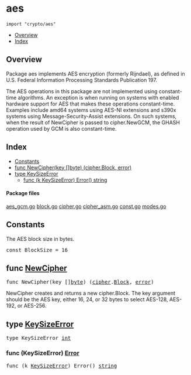 

# aes
`import "crypto/aes"`

* [Overview](#pkg-overview)
* [Index](#pkg-index)

## <a id="pkg-overview">Overview</a>
Package aes implements AES encryption (formerly Rijndael), as defined in
U.S. Federal Information Processing Standards Publication 197.

The AES operations in this package are not implemented using constant-time algorithms.
An exception is when running on systems with enabled hardware support for AES
that makes these operations constant-time. Examples include amd64 systems using AES-NI
extensions and s390x systems using Message-Security-Assist extensions.
On such systems, when the result of NewCipher is passed to cipher.NewGCM,
the GHASH operation used by GCM is also constant-time.




## <a id="pkg-index">Index</a>
* [Constants](#pkg-constants)
* [func NewCipher(key []byte) (cipher.Block, error)](#NewCipher)
* [type KeySizeError](#KeySizeError)
  * [func (k KeySizeError) Error() string](#KeySizeError.Error)




#### <a id="pkg-files">Package files</a>
[aes_gcm.go](https://golang.org/src/crypto/aes/aes_gcm.go) [block.go](https://golang.org/src/crypto/aes/block.go) [cipher.go](https://golang.org/src/crypto/aes/cipher.go) [cipher_asm.go](https://golang.org/src/crypto/aes/cipher_asm.go) [const.go](https://golang.org/src/crypto/aes/const.go) [modes.go](https://golang.org/src/crypto/aes/modes.go) 


## <a id="pkg-constants">Constants</a>
The AES block size in bytes.


<pre>const <span id="BlockSize">BlockSize</span> = 16</pre>



## <a id="NewCipher">func</a> [NewCipher](https://golang.org/src/crypto/aes/cipher.go?s=714:762#L22)
<pre>func NewCipher(key []<a href="/pkg/builtin/#byte">byte</a>) (<a href="/pkg/crypto/cipher/">cipher</a>.<a href="/pkg/crypto/cipher/#Block">Block</a>, <a href="/pkg/builtin/#error">error</a>)</pre>
NewCipher creates and returns a new cipher.Block.
The key argument should be the AES key,
either 16, 24, or 32 bytes to select
AES-128, AES-192, or AES-256.





## <a id="KeySizeError">type</a> [KeySizeError](https://golang.org/src/crypto/aes/cipher.go?s=417:438#L12)

<pre>type KeySizeError <a href="/pkg/builtin/#int">int</a></pre>











### <a id="KeySizeError.Error">func</a> (KeySizeError) [Error](https://golang.org/src/crypto/aes/cipher.go?s=440:476#L14)
<pre>func (k <a href="#KeySizeError">KeySizeError</a>) Error() <a href="/pkg/builtin/#string">string</a></pre>








